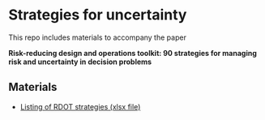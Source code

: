 # Strategies for uncertainty
This repo includes materials to accompany the paper

**Risk-reducing design and operations toolkit: 90 strategies for managing risk and uncertainty in decision problems**

## Materials
- [Listing of RDOT strategies (xlsx file)](strategies_uncertainty_latest.xlsx)
